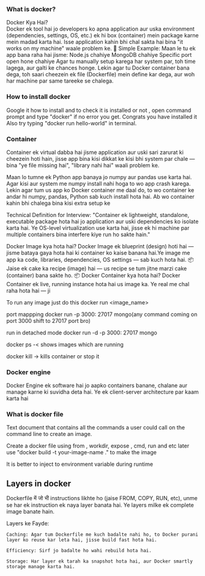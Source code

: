 <h3>What is docker?</h3>
<p> Docker Kya Hai?<br>
Docker ek tool hai jo developers ko apna application aur uska environment (dependencies, settings, OS, etc.) ek hi box (container) mein package karne mein madad karta hai. Isse application kahin bhi chal sakta hai bina "it works on my machine" waale problem ke.
🔹 Simple Example:
Maan le tu ek app bana raha hai jisme:
    Node.js chahiye
    MongoDB chahiye
    Specific port open hone chahiye
Agar tu manually setup karega har system par, toh time lagega, aur galti ke chances honge. Lekin agar tu Docker container bana dega, toh saari cheezein ek file (Dockerfile) mein define kar dega, aur woh har machine par same tareeke se chalega.</p>

<h3>How to install docker</h3>
Google it how to install and to check it is installed or not , open command prompt and type "docker"
if no error you get. Congrats you have installed it
Also try typing "docker run hello-world" in terminal.

<h3>Container</h3>
<p> Container ek virtual dabba hai jisme application aur uski sari zarurat ki cheezein hoti hain,
jisse app bina kisi dikkat ke kisi bhi system par chale — bina "ye file missing hai",
"library nahi hai" waali problem ke.</p>
Maan lo tumne ek Python app banaya jo numpy aur pandas use karta hai. Agar kisi aur system me
numpy install nahi hoga to wo app crash karega.
Lekin agar tum us app ko Docker container me daal do, to wo container ke andar hi numpy,
pandas, Python sab kuch install hota hai. Ab wo container
kahin bhi chalega bina kisi extra setup ke

Technical Definition for Interview:
"Container ek lightweight, standalone, executable package hota hai jo application aur uski dependencies ko isolate karta hai. Ye OS-level virtualization use karta hai, jisse ek hi machine par multiple containers bina interfere kiye run ho sakte hain."

Docker Image kya hota hai?
Docker Image ek blueprint (design) hoti hai — jisme bataya gaya hota hai ki container ko kaise banana hai.Ye image me app ka code, libraries, dependencies, OS settings — sab kuch hota hai.
📦 Jaise ek cake ka recipe (image) hai — us recipe se tum jitne marzi cake (container) bana sakte ho.
📦 Docker Container kya hota hai?
Docker Container ek live, running instance hota hai us image ka.
Ye real me chal raha hota hai — ji

To run any image just do this
docker run <image_name>

port mappping 
docker run -p 3000: 27017 mongo(any command coming on port 3000 shift to 27017 port bro)

run in detached mode
docker run -d -p 3000: 27017 mongo

docker ps -< shows images which are running

docker kill -> kills container or stop it
<h3>Docker engine</h3>
<p>Docker Engine ek software hai jo aapko containers banane, chalane aur manage karne ki suvidha deta hai. Ye ek client-server architecture par kaam karta hai</p>


<h3>What is docker file</h3>
Text document that contains all the commands a user could call on the command line to create an image.

Create a docker file using
from , workdir, expose , cmd, run and etc
later use "docker build -t your-image-name ." to make the image

It is better to inject to environment variable during runtime 


<h2>Layers in docker</h2>
Dockerfile में जो भी instructions likhte ho (jaise FROM, COPY, RUN, etc), unme se har ek instruction ek naya layer banata hai. Ye layers milke ek complete image banate hain.

 Layers ke Fayde:

    Caching: Agar tum Dockerfile me kuch badalte nahi ho, to Docker purani layer ko reuse kar leta hai, jisse build fast hota hai.

    Efficiency: Sirf jo badalte ho wahi rebuild hota hai.

    Storage: Har layer ek tarah ka snapshot hota hai, aur Docker smartly storage manage karta hai.
